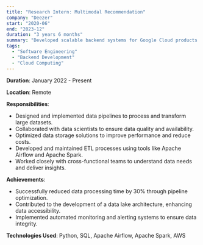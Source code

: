 ```yaml
---
title: "Research Intern: Multimodal Recommendation"
company: "Deezer"
start: "2020-06"
end: "2023-12"
duration: "3 years 6 months"
summary: "Developed scalable backend systems for Google Cloud products."
tags:
  - "Software Engineering"
  - "Backend Development"
  - "Cloud Computing"
---
```



<!-- ## Data Engineer at XYZ -->

**Duration**: January 2022 - Present

**Location**: Remote

**Responsibilities**:
- Designed and implemented data pipelines to process and transform large datasets.
- Collaborated with data scientists to ensure data quality and availability.
- Optimized data storage solutions to improve performance and reduce costs.
- Developed and maintained ETL processes using tools like Apache Airflow and Apache Spark.
- Worked closely with cross-functional teams to understand data needs and deliver insights.

**Achievements**:
- Successfully reduced data processing time by 30% through pipeline optimization.
- Contributed to the development of a data lake architecture, enhancing data accessibility.
- Implemented automated monitoring and alerting systems to ensure data integrity.

**Technologies Used**: Python, SQL, Apache Airflow, Apache Spark, AWS
